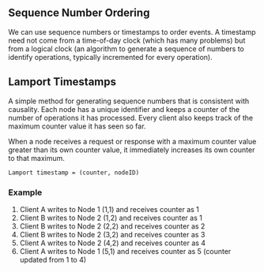 ## Sequence Number Ordering

We can use sequence numbers or timestamps to order events. A timestamp need not come from a time-of-day clock (which has many problems) but from a logical clock (an algorithm to generate a sequence of numbers to identify operations, typically incremented for every operation).

## Lamport Timestamps

A simple method for generating sequence numbers that is consistent with causality. Each node has a unique identifier and keeps a counter of the number of operations it has processed. Every client also keeps track of the maximum counter value it has seen so far.

When a node receives a request or response with a maximum counter value greater than its own counter value, it immediately increases its own counter to that maximum.

```
Lamport timestamp = (counter, nodeID)
```

### Example

1. Client A writes to Node 1 (1,1) and receives counter as 1
2. Client B writes to Node 2 (1,2) and receives counter as 1
3. Client B writes to Node 2 (2,2) and receives counter as 2
4. Client B writes to Node 2 (3,2) and receives counter as 3
5. Client A writes to Node 2 (4,2) and receives counter as 4
6. Client A writes to Node 1 (5,1) and receives counter as 5 (counter updated from 1 to 4)
